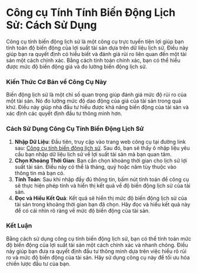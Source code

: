 Công cụ Tính Tính Biến Động Lịch Sử: Cách Sử Dụng
=================================================

Công cụ tính biến động lịch sử là một công cụ trực tuyến tiện lợi giúp bạn tính toán độ biến động của lợi suất tài sản dựa trên dữ liệu lịch sử. Điều này giúp bạn ra quyết định có hiểu biết và đánh giá rủi ro liên quan đến một tài sản một cách chính xác. Bằng cách tính toán chính xác, bạn có thể hiểu được mức độ biến động giá và đo lường biến động lịch sử.

### Kiến Thức Cơ Bản về Công Cụ Này

Biến động lịch sử là một chỉ số quan trọng giúp đánh giá mức độ rủi ro của một tài sản. Nó đo lường mức độ dao động của giá của tài sản trong quá khứ. Điều này giúp nhà đầu tư hiểu được khả năng biến động của tài sản và xác định các quyết định đầu tư thông minh hơn.

### Cách Sử Dụng Công Cụ Tính Biến Động Lịch Sử

1. **Nhập Dữ Liệu**: Đầu tiên, truy cập vào trang web công cụ tại đường link sau: [Công cụ tính biến động lịch sử](https://www.onlinecalculatorsfree.com/vi/math/historical-volatility-calculator.html). Sau đó, bạn sẽ thấy ô nhập liệu yêu cầu bạn nhập dữ liệu lịch sử về lợi suất tài sản mà bạn quan tâm.
2. **Chọn Khoảng Thời Gian**: Bạn cần chọn khoảng thời gian cho lịch sử lợi suất tài sản. Điều này có thể là tháng, quý hoặc năm tùy thuộc vào thông tin mà bạn có.
3. **Tính Toán**: Sau khi nhập đầy đủ thông tin, bấm nút tính toán để công cụ sẽ thực hiện phép tính và hiển thị kết quả về độ biến động lịch sử của tài sản.
4. **Đọc và Hiểu Kết Quả**: Kết quả sẽ hiển thị mức độ biến động lịch sử của tài sản trong khoảng thời gian bạn đã chọn. Hãy đọc và hiểu kết quả này để có cái nhìn rõ ràng về mức độ biến động của tài sản.

### Kết Luận

Bằng cách sử dụng công cụ tính biến động lịch sử, bạn có thể tính toán mức độ biến động của lợi suất tài sản một cách chính xác và nhanh chóng. Điều này giúp bạn đưa ra quyết định đầu tư thông minh dựa trên việc hiểu rõ rủi ro và mức độ biến động của tài sản. Hãy sử dụng công cụ này để tối ưu hóa chiến lược đầu tư của bạn.
